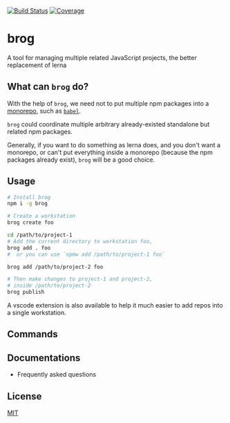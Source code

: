 [![Build Status](https://travis-ci.org/kaelzhang/brog.svg?branch=master)](https://travis-ci.org/kaelzhang/brog)
[![Coverage](https://codecov.io/gh/kaelzhang/brog/branch/master/graph/badge.svg)](https://codecov.io/gh/kaelzhang/brog)
<!-- optional appveyor tst
[![Windows Build Status](https://ci.appveyor.com/api/projects/status/github/kaelzhang/brog?branch=master&svg=true)](https://ci.appveyor.com/project/kaelzhang/brog)
-->
<!-- optional npm version
[![NPM version](https://badge.fury.io/js/brog.svg)](http://badge.fury.io/js/brog)
-->
<!-- optional npm downloads
[![npm module downloads per month](http://img.shields.io/npm/dm/brog.svg)](https://www.npmjs.org/package/brog)
-->
<!-- optional dependency status
[![Dependency Status](https://david-dm.org/kaelzhang/brog.svg)](https://david-dm.org/kaelzhang/brog)
-->

# brog

A tool for managing multiple related JavaScript projects, the better replacement of lerna

## What can `brog` do?

With the help of `brog`, we need not to put multiple npm packages into a [monorepo](https://en.wikipedia.org/wiki/Monorepo), such as [`babel`](https://github.com/babel/babel).

`brog` could coordinate multiple arbitrary already-existed standalone but related npm packages.

Generally, if you want to do something as lerna does, and you don't want a monorepo, or can't put everything inside a monorepo (because the npm packages already exist), `brog` will be a good choice.

## Usage

```sh
# Install brog
npm i -g brog

# Create a workstation
brog create foo

cd /path/to/project-1
# Add the current directory to workstation foo,
brog add . foo
#  or you can use `npmw add /path/to/project-1 foo`

brog add /path/to/project-2 foo

# Then make changes to project-1 and project-2,
# inside /path/to/project-2
brog publish
```

A vscode extension is also available to help it much easier to add repos into a single workstation.

## Commands

## Documentations

- Frequently asked questions

## License

[MIT](LICENSE)
